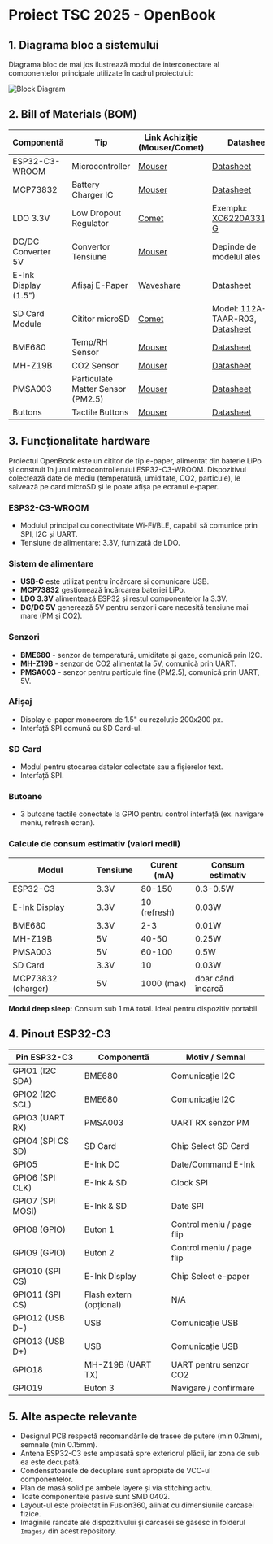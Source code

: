 # Proiect TSC 2025 - OpenBook

## 1. Diagrama bloc a sistemului

Diagrama bloc de mai jos ilustrează modul de interconectare al componentelor principale utilizate în cadrul proiectului:

![Block Diagram](https://docs.google.com/drawings/d/1UpxRyJNfczJHhNRvWdeb5kh_7IEUy5173odk93W_GSA/export/png)

## 2. Bill of Materials (BOM)

| Componentă           | Tip                                    | Link Achiziție (Mouser/Comet)                                                                 | Datasheet                                                                                     |
|------------------------|----------------------------------------|--------------------------------------------------------------------------------------------------|-----------------------------------------------------------------------------------------------|
| ESP32-C3-WROOM         | Microcontroller                        | [Mouser](https://www.mouser.com/ProductDetail/Espressif-Systems/ESP32-C3-WROOM-1-N8)            | [Datasheet](https://www.espressif.com/sites/default/files/documentation/esp32-c3-wroom-1_datasheet_en.pdf) |
| MCP73832               | Battery Charger IC                     | [Mouser](https://www.mouser.com/ProductDetail/Microchip-Technology/MCP73832T-2ATI-OT)           | [Datasheet](https://ww1.microchip.com/downloads/en/devicedoc/22036b.pdf)                     |
| LDO 3.3V               | Low Dropout Regulator                  | [Comet](https://www.comet.ro/ro/ldo-voltage-regulators)                                          | Exemplu: [XC6220A331MR-G](https://datasheet.lcsc.com/lcsc/1811021613_Torex-Semiconductor-XC6220A331MR-G_C116416.pdf) |
| DC/DC Converter 5V     | Convertor Tensiune                     | [Mouser](https://www.mouser.com/c/power/dc-dc-converters/)                                      | Depinde de modelul ales                                                                      |
| E-Ink Display (1.5")    | Afișaj E-Paper                     | [Waveshare](https://www.waveshare.com/product/displays/e-paper/epaper-1.54inch.htm)             | [Datasheet](https://www.waveshare.com/wiki/1.54inch_e-Paper_Module)                          |
| SD Card Module         | Cititor microSD                        | [Comet](https://www.comet.ro/ro/sloturi-si-conectori-sd-microsd)                                | Model: 112A-TAAR-R03, [Datasheet](https://www.attend.com.tw/products-detail/112A-TAAR-R03)   |
| BME680                 | Temp/RH Sensor                         | [Mouser](https://www.mouser.com/ProductDetail/Bosch/BME680)                                    | [Datasheet](https://www.bosch-sensortec.com/media/boschsensortec/downloads/datasheets/bst-bme680-ds001.pdf) |
| MH-Z19B                | CO2 Sensor                             | [Mouser](https://www.mouser.com/ProductDetail/Winsen/MH-Z19B)                                   | [Datasheet](https://www.winsen-sensor.com/d/files/PDF/MH-Z19B.pdf)                          |
| PMSA003                | Particulate Matter Sensor (PM2.5)      | [Mouser](https://www.mouser.com/ProductDetail/Plantower/PMSA003)                               | [Datasheet](https://www.winsen-sensor.com/d/files/PDF/PMSA003.pdf)                          |
| Buttons                | Tactile Buttons                        | [Mouser](https://www.mouser.com/ProductDetail/Panasonic/EVQ-P7P01K)                             | [Datasheet](https://media.digikey.com/pdf/Data%20Sheets/Panasonic%20Electronic%20Components/EVQ-P7P01K_DS.pdf) |

## 3. Funcționalitate hardware

Proiectul OpenBook este un cititor de tip e-paper, alimentat din baterie LiPo și construit în jurul microcontrollerului ESP32-C3-WROOM. 
Dispozitivul colectează date de mediu (temperatură, umiditate, CO2, particule), le salvează pe card microSD și le poate afișa pe ecranul e-paper.

### ESP32-C3-WROOM
- Modulul principal cu conectivitate Wi-Fi/BLE, capabil să comunice prin SPI, I2C și UART.
- Tensiune de alimentare: 3.3V, furnizată de LDO.

### Sistem de alimentare
- **USB-C** este utilizat pentru încărcare și comunicare USB.
- **MCP73832** gestionează încărcarea bateriei LiPo.
- **LDO 3.3V** alimentează ESP32 și restul componentelor la 3.3V.
- **DC/DC 5V** generează 5V pentru senzorii care necesită tensiune mai mare (PM și CO2).

### Senzori
- **BME680** - senzor de temperatură, umiditate și gaze, comunică prin I2C.
- **MH-Z19B** - senzor de CO2 alimentat la 5V, comunică prin UART.
- **PMSA003** - senzor pentru particule fine (PM2.5), comunică prin UART, 5V.

### Afișaj
- Display e-paper monocrom de 1.5" cu rezoluție 200x200 px.
- Interfață SPI comună cu SD Card-ul.

### SD Card
- Modul pentru stocarea datelor colectate sau a fișierelor text.
- Interfață SPI.

### Butoane
- 3 butoane tactile conectate la GPIO pentru control interfață (ex. navigare meniu, refresh ecran).

### Calcule de consum estimativ (valori medii)

| Modul                | Tensiune | Curent (mA) | Consum estimativ |
|----------------------|----------|-------------|------------------|
| ESP32-C3             | 3.3V     | 80-150       | 0.3-0.5W         |
| E-Ink Display        | 3.3V     | 10 (refresh) | 0.03W            |
| BME680               | 3.3V     | 2-3          | 0.01W            |
| MH-Z19B              | 5V       | 40-50        | 0.25W            |
| PMSA003              | 5V       | 60-100       | 0.5W             |
| SD Card              | 3.3V     | 10           | 0.03W            |
| MCP73832 (charger)   | 5V       | 1000 (max)   | doar când încarcă |

**Modul deep sleep:** Consum sub 1 mA total. Ideal pentru dispozitiv portabil.

## 4. Pinout ESP32-C3

| Pin ESP32-C3     | Componentă                 | Motiv / Semnal                          |
|------------------|------------------------------|-----------------------------------------|
| GPIO1 (I2C SDA)  | BME680                       | Comunicație I2C                       |
| GPIO2 (I2C SCL)  | BME680                       | Comunicație I2C                       |
| GPIO3 (UART RX)  | PMSA003                      | UART RX senzor PM                       |
| GPIO4 (SPI CS SD)| SD Card                      | Chip Select SD Card                     |
| GPIO5            | E-Ink DC                     | Date/Command E-Ink                      |
| GPIO6 (SPI CLK)  | E-Ink & SD                   | Clock SPI                              |
| GPIO7 (SPI MOSI) | E-Ink & SD                   | Date SPI                               |
| GPIO8 (GPIO)     | Buton 1                      | Control meniu / page flip              |
| GPIO9 (GPIO)     | Buton 2                      | Control meniu / page flip              |
| GPIO10 (SPI CS)  | E-Ink Display                | Chip Select e-paper                    |
| GPIO11 (SPI CS)  | Flash extern (opțional)     | N/A                                    |
| GPIO12 (USB D-)  | USB                          | Comunicație USB                       |
| GPIO13 (USB D+)  | USB                          | Comunicație USB                       |
| GPIO18           | MH-Z19B (UART TX)            | UART pentru senzor CO2                 |
| GPIO19           | Buton 3                      | Navigare / confirmare                  |

## 5. Alte aspecte relevante

- Designul PCB respectă recomandările de trasee de putere (min 0.3mm), semnale (min 0.15mm).
- Antena ESP32-C3 este amplasată spre exteriorul plăcii, iar zona de sub ea este decupată.
- Condensatoarele de decuplare sunt apropiate de VCC-ul componentelor.
- Plan de masă solid pe ambele layere și via stitching activ.
- Toate componentele pasive sunt SMD 0402.
- Layout-ul este proiectat în Fusion360, aliniat cu dimensiunile carcasei fizice.
- Imaginile randate ale dispozitivului și carcasei se găsesc în folderul `Images/` din acest repository.

